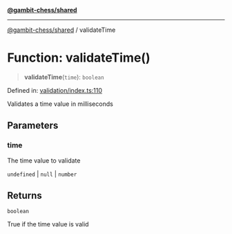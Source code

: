 [**@gambit-chess/shared**](../README.md)

***

[@gambit-chess/shared](../globals.md) / validateTime

# Function: validateTime()

> **validateTime**(`time`): `boolean`

Defined in: [validation/index.ts:110](https://github.com/cango91/gambit-chess/blob/b8ea13e4976c99c29d095eae7bc504b86f9add51/shared/src/validation/index.ts#L110)

Validates a time value in milliseconds

## Parameters

### time

The time value to validate

`undefined` | `null` | `number`

## Returns

`boolean`

True if the time value is valid
